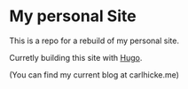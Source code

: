 # My personal Site

This is a repo for a rebuild of my personal site.

Curretly building this site with [Hugo](http://gohugo.io).

(You can find my current blog at carlhicke.me)

